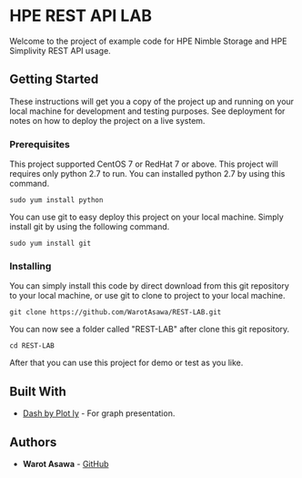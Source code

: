 # HPE REST API LAB

Welcome to the project of example code for HPE Nimble Storage and HPE Simplivity REST API usage.

## Getting Started

These instructions will get you a copy of the project up and running on your local machine for development and testing purposes. See deployment for notes on how to deploy the project on a live system.

### Prerequisites

This project supported CentOS 7 or RedHat 7 or above. This project will requires only python 2.7 to run. You can installed python 2.7 by using this command.

```
sudo yum install python
```

You can use git to easy deploy this project on your local machine. Simply install git by using the following command.

```
sudo yum install git
```

### Installing

You can simply install this code by direct download from this git repository to your local machine, or use git to clone to project to your local machine.

```
git clone https://github.com/WarotAsawa/REST-LAB.git
```

You can now see a folder called "REST-LAB" after clone this git repository.

```
cd REST-LAB
```

After that you can use this project for demo or test as you like.

## Built With

* [Dash by Plot ly](https://plot.ly/dash/) - For graph presentation.

## Authors

* **Warot Asawa** - [GitHub](https://github.com/WarotAsawa)


